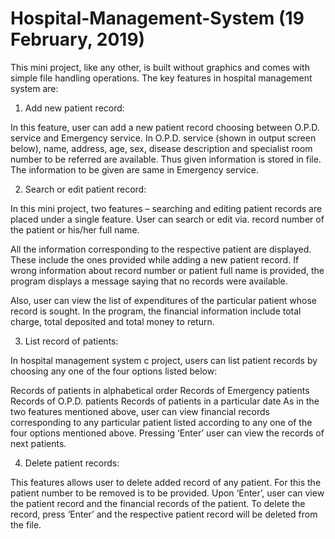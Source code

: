# Hospital-Management-System (19 February, 2019)

This mini project, like any other, is built without graphics and comes with simple file handling operations. The key features in hospital management system are:

1. Add new patient record:

In this feature, user can add a new patient record choosing between O.P.D. service and Emergency service. In O.P.D. service (shown in output screen below), name, address, age, sex, disease description and specialist room number to be referred are available. Thus given information is stored in file. The information to be given are same in Emergency service.

2. Search or edit patient record:

In this mini project, two features – searching and editing patient records are placed under a single feature. User can search or edit via. record number of the patient or his/her full name.

All the information corresponding to the respective patient are displayed. These include the ones provided while adding a new patient record. If wrong information about record number or patient full name is provided, the program displays a message saying that no records were available.

Also, user can view the list of expenditures of the particular patient whose record is sought. In the program, the financial information include total charge, total deposited and total money to return.

3. List record of patients:

In hospital management system c project, users can list patient records by choosing any one of the four options listed below:

Records of patients in alphabetical order
Records of Emergency patients
Records of O.P.D. patients
Records of patients in a particular date
As in the two features mentioned above, user can view financial records corresponding to any particular patient listed according to any one of the four options mentioned above. Pressing ‘Enter’ user can view the records of next patients.

4. Delete patient records:

This features allows user to delete added record of any patient. For this the patient number to be removed is to be provided. Upon ‘Enter’, user can view the patient record and the financial records of the patient. To delete the record, press ‘Enter’ and the respective patient record will be deleted from the file.

